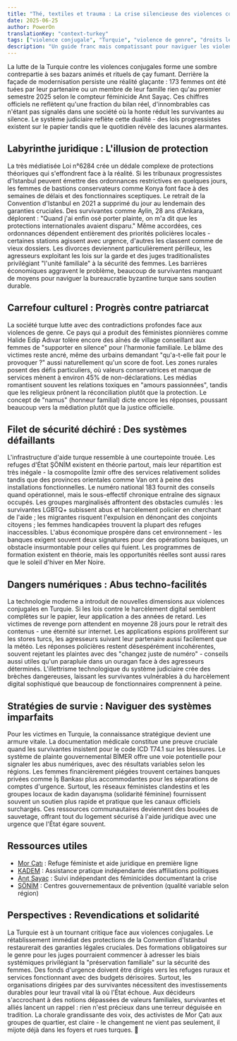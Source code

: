 ```yaml
---
title: "Thé, textiles et trauma : La crise silencieuse des violences conjugales en Turquie"
date: 2025-06-25
author: PowerOn
translationKey: "context-turkey"
tags: ["violence conjugale", "Turquie", "violence de genre", "droits légaux", "soutien aux survivantes", "féminisme", "violences économiques"]
description: "Un guide franc mais compatissant pour naviguer les violences conjugales en Turquie, couvrant obstacles légaux, barrières culturelles et ressources pour survivantes."
---
```


La lutte de la Turquie contre les violences conjugales forme une sombre contrepartie à ses bazars animés et rituels de çay fumant. Derrière la façade de modernisation persiste une réalité glaçante : 173 femmes ont été tuées par leur partenaire ou un membre de leur famille rien qu'au premier semestre 2025 selon le compteur féminicide Anıt Sayaç. Ces chiffres officiels ne reflètent qu'une fraction du bilan réel, d'innombrables cas n'étant pas signalés dans une société où la honte réduit les survivantes au silence. Le système judiciaire reflète cette dualité - des lois progressistes existent sur le papier tandis que le quotidien révèle des lacunes alarmantes.

## Labyrinthe juridique : L'illusion de protection  

La très médiatisée Loi n°6284 crée un dédale complexe de protections théoriques qui s'effondrent face à la réalité. Si les tribunaux progressistes d'Istanbul peuvent émettre des ordonnances restrictives en quelques jours, les femmes de bastions conservateurs comme Konya font face à des semaines de délais et des fonctionnaires sceptiques. Le retrait de la Convention d'Istanbul en 2021 a supprimé du jour au lendemain des garanties cruciales. Des survivantes comme Aylin, 28 ans d'Ankara, déplorent : "Quand j'ai enfin osé porter plainte, on m'a dit que les protections internationales avaient disparu." Même accordées, ces ordonnances dépendent entièrement des priorités policières locales - certaines stations agissent avec urgence, d'autres les classent comme de vieux dossiers. Les divorces deviennent particulièrement périlleux, les agresseurs exploitant les lois sur la garde et des juges traditionalistes privilégiant "l'unité familiale" à la sécurité des femmes. Les barrières économiques aggravent le problème, beaucoup de survivantes manquant de moyens pour naviguer la bureaucratie byzantine turque sans soutien durable.

## Carrefour culturel : Progrès contre patriarcat  

La société turque lutte avec des contradictions profondes face aux violences de genre. Ce pays qui a produit des féministes pionnières comme Halide Edip Adıvar tolère encore des aînés de village conseillant aux femmes de "supporter en silence" pour l'harmonie familiale. Le blâme des victimes reste ancré, même des urbains demandant "qu'a-t-elle fait pour le provoquer ?" aussi naturellement qu'un score de foot. Les zones rurales posent des défis particuliers, où valeurs conservatrices et manque de services mènent à environ 45% de non-déclarations. Les médias romantisent souvent les relations toxiques en "amours passionnées", tandis que les religieux prônent la réconciliation plutôt que la protection. Le concept de "namus" (honneur familial) dicte encore les réponses, poussant beaucoup vers la médiation plutôt que la justice officielle.

## Filet de sécurité déchiré : Des systèmes défaillants  

L'infrastructure d'aide turque ressemble à une courtepointe trouée. Les refuges d'État ŞÖNİM existent en théorie partout, mais leur répartition est très inégale - la cosmopolite İzmir offre des services relativement solides tandis que des provinces orientales comme Van ont à peine des installations fonctionnelles. Le numéro national 183 fournit des conseils quand opérationnel, mais le sous-effectif chronique entraîne des signaux occupés. Les groupes marginalisés affrontent des obstacles cumulés : les survivantes LGBTQ+ subissent abus et harcèlement policier en cherchant de l'aide ; les migrantes risquent l'expulsion en dénonçant des conjoints citoyens ; les femmes handicapées trouvent la plupart des refuges inaccessibles. L'abus économique prospère dans cet environnement - les banques exigent souvent deux signatures pour des opérations basiques, un obstacle insurmontable pour celles qui fuient. Les programmes de formation existent en théorie, mais les opportunités réelles sont aussi rares que le soleil d'hiver en Mer Noire.

## Dangers numériques : Abus techno-facilités  

La technologie moderne a introduit de nouvelles dimensions aux violences conjugales en Turquie. Si les lois contre le harcèlement digital semblent complètes sur le papier, leur application a des années de retard. Les victimes de revenge porn attendent en moyenne 28 jours pour le retrait des contenus - une éternité sur internet. Les applications espions prolifèrent sur les stores turcs, les agresseurs suivant leur partenaire aussi facilement que la météo. Les réponses policières restent désespérément incohérentes, souvent rejetant les plaintes avec des "changez juste de numéro" - conseils aussi utiles qu'un parapluie dans un ouragan face à des agresseurs déterminés. L'illettrisme technologique du système judiciaire crée des brèches dangereuses, laissant les survivantes vulnérables à du harcèlement digital sophistiqué que beaucoup de fonctionnaires comprennent à peine.

## Stratégies de survie : Naviguer des systèmes imparfaits  

Pour les victimes en Turquie, la connaissance stratégique devient une armure vitale. La documentation médicale constitue une preuve cruciale quand les survivantes insistent pour le code ICD T74.1 sur les blessures. Le système de plainte gouvernemental BİMER offre une voie potentielle pour signaler les abus numériques, avec des résultats variables selon les régions. Les femmes financièrement piégées trouvent certaines banques privées comme İş Bankası plus accommodantes pour les séparations de comptes d'urgence. Surtout, les réseaux féministes clandestins et les groupes locaux de kadın dayanışma (solidarité féminine) fournissent souvent un soutien plus rapide et pratique que les canaux officiels surchargés. Ces ressources communautaires deviennent des bouées de sauvetage, offrant tout du logement sécurisé à l'aide juridique avec une urgence que l'État égare souvent.

## Ressources utiles

- [Mor Çatı](https://www.morcati.org.tr/) : Refuge féministe et aide juridique en première ligne  
- [KADEM](https://kadem.org.tr/) : Assistance pratique indépendante des affiliations politiques  
- [Anıt Sayaç](https://anitsayac.com/) : Suivi indépendant des féminicides documentant la crise  
- [ŞÖNİM](https://www.aile.gov.tr/) : Centres gouvernementaux de prévention (qualité variable selon région)  

## Perspectives : Revendications et solidarité  

La Turquie est à un tournant critique face aux violences conjugales. Le rétablissement immédiat des protections de la Convention d'Istanbul restaurerait des garanties légales cruciales. Des formations obligatoires sur le genre pour les juges pourraient commencer à adresser les biais systémiques privilégiant la "préservation familiale" sur la sécurité des femmes. Des fonds d'urgence doivent être dirigés vers les refuges ruraux et services fonctionnant avec des budgets dérisoires. Surtout, les organisations dirigées par des survivantes nécessitent des investissements durables pour leur travail vital là où l'État échoue. Aux décideurs s'accrochant à des notions dépassées de valeurs familiales, survivantes et alliés lancent un rappel : rien n'est précieux dans une terreur déguisée en tradition. La chorale grandissante des voix, des activistes de Mor Çatı aux groupes de quartier, est claire - le changement ne vient pas seulement, il mijote déjà dans les foyers et rues turques. 💜
